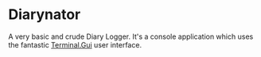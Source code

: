 # Diarynator

A very basic and crude Diary Logger. It's a console application
which uses the fantastic [Terminal.Gui](https://github.com/migueldeicaza/gui.cs) user interface.
